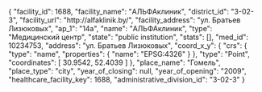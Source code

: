 {
    "facility_id": 1688,
    "facility_name": "АЛЬФАклиник",
    "district_id": "3-02-3",
    "facility_url": "http:\/\/alfaklinik.by\/",
    "facility_address": "ул. Братьев Лизюковых",
    "ap_1": "14а",
    "name": "АЛЬФАклиник",
    "type": "Медицинский центр",
    "state": "public institution",
    "stats": [],
    "med_id": 10234753,
    "address": "ул. Братьев Лизюковых",
    "coord_x_y": {
        "crs": {
            "type": "name",
            "properties": {
                "name": "EPSG:4326"
            }
        },
        "type": "Point",
        "coordinates": [
            30.9542,
            52.4039
        ]
    },
    "place_name": "Гомель",
    "place_type": "city",
    "year_of_closing": null,
    "year_of_opening": "2009",
    "healthcare_facility_key": 1688,
    "administrative_division_id": "3-02-3"
}